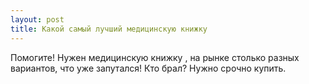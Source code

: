```yaml
---
layout: post 
title: Какой самый лучший медицинскую книжку 
--- 
```

Помогите! Нужен медицинскую книжку , на рынке столько разных вариантов, что уже запутался! Кто брал? Нужно срочно купить.